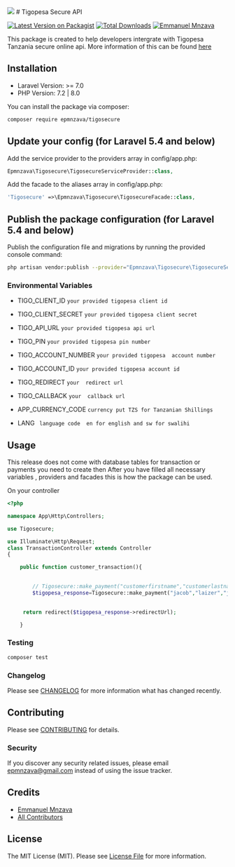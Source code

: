 <img src="https://github.com/dbrax/tigopesa-tanzania/blob/master/Tigopesa%20Secure%20API.jpeg">
# Tigopesa Secure API

[![Latest Version on Packagist](https://img.shields.io/packagist/v/epmnzava/tigosecure.svg?style=flat-square)](https://packagist.org/packages/epmnzava/tigosecure)
[![Total Downloads](https://img.shields.io/packagist/dt/epmnzava/tigosecure.svg?style=flat-square)](https://packagist.org/packages/epmnzava/tigosecure)
[![Emmanuel Mnzava](https://img.shields.io/badge/Author-Emmanuel%20Mnzava-green)](mailto:epmnzava@gmail.com)

This package is created to help developers intergrate with Tigopesa Tanzania secure online api. More information of this can be found [here](https://epmnzava.medium.com/)

## Installation

- Laravel Version: >= 7.0
- PHP Version: 7.2 | 8.0

You can install the package via composer:

```bash
composer require epmnzava/tigosecure
```

## Update your config (for Laravel 5.4 and below)

Add the service provider to the providers array in config/app.php:

```php
Epmnzava\Tigosecure\TigosecureServiceProvider::class,
```
Add the facade to the aliases array in config/app.php:

```php
'Tigosecure' =>\Epmnzava\Tigosecure\TigosecureFacade::class,
```

## Publish the package configuration (for Laravel 5.4 and below)

Publish the configuration file and migrations by running the provided console command:

```bash
php artisan vendor:publish --provider="Epmnzava\Tigosecure\TigosecureServiceProvider"
```
### Environmental Variables

- TIGO_CLIENT_ID ` your provided tigopesa client id `<br/>

- TIGO_CLIENT_SECRET ` your provided tigopesa client secret `<br/>

- TIGO_API_URL ` your provided tigopesa api url  `<br/>

- TIGO_PIN ` your provided tigopesa pin number `<br/>

- TIGO_ACCOUNT_NUMBER ` your provided tigopesa  account number `<br/>

- TIGO_ACCOUNT_ID ` your provided tigopesa account id  `<br/>

- TIGO_REDIRECT    ` your  redirect url `<br/>

- TIGO_CALLBACK    ` your  callback url `<br/>

- APP_CURRENCY_CODE ` currency put TZS for Tanzanian Shillings `<br/>

- LANG ` language code  en for english and sw for swalihi`<br/>

## Usage

This release does not come with database tables for transaction or payments you need to create then  After you have filled all necessary variables , providers and facades this is how the package can be used.

On your controller 

``` php
<?php

namespace App\Http\Controllers;

use Tigosecure;

use Illuminate\Http\Request;
class TransactionController extends Controller
{

    public function customer_transaction(){

        
        // Tigosecure::make_payment("customerfirstname","customerlastname","customerlastname","amount","transaction_id");
        $tigopesa_response=Tigosecure::make_payment("jacob","laizer","jacob@primeware.co.tz","3000","98778835628");

       
     return redirect($tigopesa_response->redirectUrl);

    }

```

### Testing

``` bash
composer test
```

### Changelog

Please see [CHANGELOG](CHANGELOG.md) for more information what has changed recently.

## Contributing

Please see [CONTRIBUTING](CONTRIBUTING.md) for details.

### Security

If you discover any security related issues, please email epmnzava@gmail.com instead of using the issue tracker.

## Credits

- [Emmanuel Mnzava](https://github.com/dbrax)
- [All Contributors](../../contributors)

## License

The MIT License (MIT). Please see [License File](LICENSE.md) for more information.

